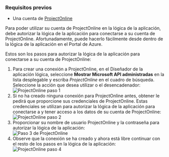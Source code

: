### <a name="prerequisites"></a>Requisitos previos
- Una cuenta de [ProjectOnline](https://products.office.com/Project/project-online-with-project-for-office-365) 

Para poder utilizar su cuenta de ProjectOnline en la lógica de la aplicación, debe autorizar la lógica de la aplicación para conectarse a su cuenta de ProjectOnline. Afortunadamente, puede hacerlo fácilmente desde dentro de la lógica de la aplicación en el Portal de Azure. 

Estos son los pasos para autorizar la lógica de la aplicación para conectarse a su cuenta de ProjectOnline:

1. Para crear una conexión a ProjectOnline, en el Diseñador de la aplicación lógica, seleccione **Mostrar Microsoft API administradas** en la lista desplegable y escriba *ProjectOnline* en el cuadro de búsqueda. Seleccione la acción que desea utilizar o el desencadenador:  
  ![ProjectOnline paso 1](./media/connectors-create-api-projectonline/projectonline-1.png)
2. Si no ha creado ninguna conexión para ProjectOnline antes, obtener le pedirá que proporcione sus credenciales de ProjectOnline. Estas credenciales se utilizan para autorizar la lógica de la aplicación para conectarse a y tener acceso a los datos de su cuenta de ProjectOnline:  
  ![ProjectOnline paso 2](./media/connectors-create-api-projectonline/projectonline-2.png)
3. Proporcionar su nombre de usuario ProjectOnline y la contraseña para autorizar la lógica de la aplicación:  
  ![Paso 3 de ProjectOnline](./media/connectors-create-api-projectonline/projectonline-3.png)   
4. Observe que la conexión se ha creado y ahora está libre continuar con el resto de los pasos en la lógica de la aplicación:  
  ![ProjectOnline paso 4](./media/connectors-create-api-projectonline/projectonline-4.png)   
